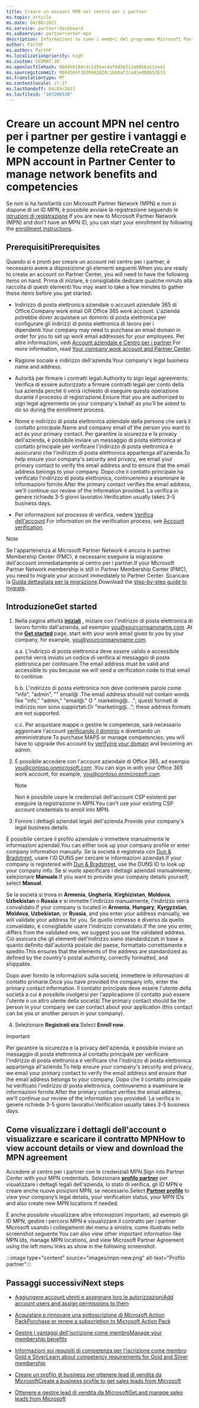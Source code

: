 ```yaml
---
title: Creare un account MPN nel centro per i partner
ms.topic: article
ms.date: 04/08/2021
ms.service: partner-dashboard
ms.subservice: partnercenter-mpn
description: Informazioni su come i membri del programma Microsoft Partner Network possono creare un account per il Centro per i partner al fine di gestire le competenze e i vantaggi offerti dalla rete.
author: ParthP
ms.author: ParthP
ms.localizationpriority: high
ms.custom: SEOMAY.20
ms.openlocfilehash: 00d45b18dc4c2d55ec4af0456512a685ba111ee1
ms.sourcegitcommit: 9b04509f3830462628c1bb6af2ca41ed68b52619
ms.translationtype: MT
ms.contentlocale: it-IT
ms.lasthandoff: 04/09/2021
ms.locfileid: "107266538"
---
```

# <a name="create-an-mpn-account-in-partner-center-to-manage-network-benefits-and-competencies"></a><span data-ttu-id="33207-103">Creare un account MPN nel centro per i partner per gestire i vantaggi e le competenze della rete</span><span class="sxs-lookup"><span data-stu-id="33207-103">Create an MPN account in Partner Center to manage network benefits and competencies</span></span>


<span data-ttu-id="33207-104">Se non si ha familiarità con Microsoft Partner Network (MPN) e non si dispone di un ID MPN, è possibile avviare la registrazione seguendo le [istruzioni di registrazione](https://partner.microsoft.com/dashboard/account/v3/enrollment/introduction/partnership).</span><span class="sxs-lookup"><span data-stu-id="33207-104">If you are new to Microsoft Partner Network (MPN) and don’t have an MPN ID, you can start your enrollment by following the [enrollment instructions](https://partner.microsoft.com/dashboard/account/v3/enrollment/introduction/partnership).</span></span>

## <a name="prerequisites"></a><span data-ttu-id="33207-105">Prerequisiti</span><span class="sxs-lookup"><span data-stu-id="33207-105">Prerequisites</span></span> 

<span data-ttu-id="33207-106">Quando si è pronti per creare un account nel centro per i partner, è necessario avere a disposizione gli elementi seguenti.</span><span class="sxs-lookup"><span data-stu-id="33207-106">When you are ready to create an account on Partner Center, you will need to have the following items on hand.</span></span>  <span data-ttu-id="33207-107">Prima di iniziare, è consigliabile dedicare qualche minuto alla raccolta di questi elementi:</span><span class="sxs-lookup"><span data-stu-id="33207-107">You may want to take a few minutes to gather these items before you get started:</span></span>

- <span data-ttu-id="33207-108">Indirizzo di posta elettronica aziendale o account aziendale 365 di Office.</span><span class="sxs-lookup"><span data-stu-id="33207-108">Company work email OR Office 365 work account.</span></span> <span data-ttu-id="33207-109">L'azienda potrebbe dover acquistare un dominio di posta elettronica per configurare gli indirizzi di posta elettronica di lavoro per i dipendenti.</span><span class="sxs-lookup"><span data-stu-id="33207-109">Your company may need to purchase an email domain in order for you to set up work email addresses for your employees.</span></span> <span data-ttu-id="33207-110">Per altre informazioni, vedi [Account aziendale e Centro per i partner](azure-active-directory-tenants-and-partner-center.md).</span><span class="sxs-lookup"><span data-stu-id="33207-110">For more information, read [Your company work account and Partner Center](azure-active-directory-tenants-and-partner-center.md).</span></span> 
 
- <span data-ttu-id="33207-111">Ragione sociale e indirizzo dell'azienda.</span><span class="sxs-lookup"><span data-stu-id="33207-111">Your company's legal business name and address.</span></span>

- <span data-ttu-id="33207-112">Autorità per firmare i contratti legali.</span><span class="sxs-lookup"><span data-stu-id="33207-112">Authority to sign legal agreements.</span></span> <span data-ttu-id="33207-113">Verifica di essere autorizzato a firmare contratti legali per conto della tua azienda perché ti verrà richiesto di eseguire questa operazione durante il processo di registrazione.</span><span class="sxs-lookup"><span data-stu-id="33207-113">Ensure that you are authorized to sign legal agreements on your company's behalf as you'll be asked to do so during the enrollment process.</span></span>

- <span data-ttu-id="33207-114">Nome e indirizzo di posta elettronica aziendale della persona che sarà il contatto principale.</span><span class="sxs-lookup"><span data-stu-id="33207-114">Name and company email of the person you want to act as your primary contact.</span></span> <span data-ttu-id="33207-115">Per garantire la sicurezza e la privacy dell'azienda, è possibile inviare un messaggio di posta elettronica al contatto principale per verificare l'indirizzo di posta elettronica e assicurarsi che l'indirizzo di posta elettronica appartenga all'azienda.</span><span class="sxs-lookup"><span data-stu-id="33207-115">To help ensure your company's security and privacy, we email your primary contact to verify the email address and to ensure that the email address belongs to your company.</span></span> <span data-ttu-id="33207-116">Dopo che il contatto principale ha verificato l'indirizzo di posta elettronica, continueremo a esaminare le informazioni fornite.</span><span class="sxs-lookup"><span data-stu-id="33207-116">After the primary contact verifies the email address, we'll continue our review of the information provided.</span></span> <span data-ttu-id="33207-117">La verifica in genere richiede 3-5 giorni lavorativi.</span><span class="sxs-lookup"><span data-stu-id="33207-117">Verification usually takes 3-5 business days.</span></span> 

- <span data-ttu-id="33207-118">Per informazioni sul processo di verifica, vedere [Verifica dell'account](verification-responses.md).</span><span class="sxs-lookup"><span data-stu-id="33207-118">For information on the verification process, see [Account verification](verification-responses.md).</span></span>

>[!NOTE]
><span data-ttu-id="33207-119">Se l'appartenenza al Microsoft Partner Network è ancora in partner Membership Center (PMC), è necessario eseguire la migrazione dell'account immediatamente al centro per i partner.</span><span class="sxs-lookup"><span data-stu-id="33207-119">If your Microsoft Partner Network membership is still in Partner Membership Center (PMC), you need to migrate your account immediately to Partner Center.</span></span> <span data-ttu-id="33207-120">Scaricare la [Guida dettagliata per la migrazione](https://assetsprod.microsoft.com/mpn/migrate-pmc-pc-mpa-guide.pptx).</span><span class="sxs-lookup"><span data-stu-id="33207-120">Download the [step-by-step guide to migrate](https://assetsprod.microsoft.com/mpn/migrate-pmc-pc-mpa-guide.pptx).</span></span>

## <a name="get-started"></a><span data-ttu-id="33207-121">Introduzione</span><span class="sxs-lookup"><span data-stu-id="33207-121">Get started</span></span>

1. <span data-ttu-id="33207-122">Nella pagina attività [**iniziali**](https://partner.microsoft.com/dashboard/account/v3/enrollment/introduction/partnership) , iniziare con l'indirizzo di posta elettronica di lavoro fornito dall'azienda, ad esempio you@yourcompanyname.com .</span><span class="sxs-lookup"><span data-stu-id="33207-122">At the [**Get started**](https://partner.microsoft.com/dashboard/account/v3/enrollment/introduction/partnership) page, start with your work email given to you by your company, for example, you@yourcompanyname.com.</span></span>

 
    <span data-ttu-id="33207-123">a.</span><span class="sxs-lookup"><span data-stu-id="33207-123">a.</span></span>  <span data-ttu-id="33207-124">L'indirizzo di posta elettronica deve essere valido e accessibile perché verrà inviato un codice di verifica al messaggio di posta elettronica per continuare.</span><span class="sxs-lookup"><span data-stu-id="33207-124">The email address must be valid and accessible to you because we will send a verification code to that email to continue.</span></span>

    <span data-ttu-id="33207-125">b.</span><span class="sxs-lookup"><span data-stu-id="33207-125">b.</span></span>  <span data-ttu-id="33207-126">L'indirizzo di posta elettronica non deve contenere parole come "info", "admin", "" email@ .</span><span class="sxs-lookup"><span data-stu-id="33207-126">The email address should not contain words like "info," "admin," "email@."</span></span> <span data-ttu-id="33207-127">O " marketing@.. ."; questi formati di indirizzo non sono supportati.</span><span class="sxs-lookup"><span data-stu-id="33207-127">Or "marketing@..."; these address formats are not supported.</span></span>

    <span data-ttu-id="33207-128">c.</span><span class="sxs-lookup"><span data-stu-id="33207-128">c.</span></span>  <span data-ttu-id="33207-129">Per acquistare mappe o gestire le competenze, sarà necessario aggiornare l'account [verificando il dominio](become-global-admin.md) e diventando un amministratore.</span><span class="sxs-lookup"><span data-stu-id="33207-129">To purchase MAPS or manage competencies, you will have to upgrade this account by [verifying your domain](become-global-admin.md) and becoming an admin.</span></span> 

2. <span data-ttu-id="33207-130">È possibile accedere con l'account aziendale di Office 365, ad esempio you@contoso.onmicrosoft.com .</span><span class="sxs-lookup"><span data-stu-id="33207-130">You can sign in with your Office 365 work account, for example, you@contoso.onmicrosoft.com.</span></span>

   >[!NOTE]
   > <span data-ttu-id="33207-131">Non è possibile usare le credenziali dell'account CSP esistenti per eseguire la registrazione in MPN.</span><span class="sxs-lookup"><span data-stu-id="33207-131">You can’t use your existing CSP account credentials to enroll into MPN.</span></span>

3. <span data-ttu-id="33207-132">Fornire i dettagli aziendali legali dell'azienda.</span><span class="sxs-lookup"><span data-stu-id="33207-132">Provide your company's legal business details.</span></span>

<span data-ttu-id="33207-133">È possibile cercare il profilo aziendale o immettere manualmente le informazioni aziendali.</span><span class="sxs-lookup"><span data-stu-id="33207-133">You can either look up your company profile or enter company information manually.</span></span> <span data-ttu-id="33207-134">Se la società è registrata con [Dun & Bradstreet](https://partner.microsoft.com/marketing/usisvshowcase/dunandbrad), usare l'ID DUNS per cercare le informazioni aziendali.</span><span class="sxs-lookup"><span data-stu-id="33207-134">If your company is registered with [Dun & Bradstreet](https://partner.microsoft.com/marketing/usisvshowcase/dunandbrad), use the DUNS ID to look up your company info.</span></span> <span data-ttu-id="33207-135">Se si vuole specificare i dettagli aziendali manualmente, selezionare **Manuale**.</span><span class="sxs-lookup"><span data-stu-id="33207-135">If you want to provide your company details yourself, select **Manual**.</span></span>

<span data-ttu-id="33207-136">Se la società si trova in **Armenia**, **Ungheria**, **Kirghizistan**, **Moldova**, **Uzbekistan** o **Russia** e si immette l'indirizzo manualmente, l'indirizzo verrà convalidato.</span><span class="sxs-lookup"><span data-stu-id="33207-136">If your company is located in **Armenia**, **Hungary**, **Kyrgyzstan**, **Moldova**, **Uzbekistan**, or **Russia**, and you enter your address manually, we will validate your address for you.</span></span> <span data-ttu-id="33207-137">Se quello immesso è diverso da quello convalidato, è consigliabile usare l'indirizzo convalidato.</span><span class="sxs-lookup"><span data-stu-id="33207-137">If the one you enter, differs from the validated one, we suggest you use the validated address.</span></span> <span data-ttu-id="33207-138">Ciò assicura che gli elementi dell'indirizzo siano standardizzati in base a quanto definito dall'autorità postale del paese, formattato correttamente e spedito.</span><span class="sxs-lookup"><span data-stu-id="33207-138">This ensures that the elements of the address are standardized as defined by the country's postal authority, correctly formatted, and shippable.</span></span>  

<span data-ttu-id="33207-139">Dopo aver fornito le informazioni sulla società, immettere le informazioni di contatto primarie.</span><span class="sxs-lookup"><span data-stu-id="33207-139">Once you have provided the company info, enter the primary contact information.</span></span> <span data-ttu-id="33207-140">Il contatto principale deve essere l'utente della società a cui è possibile rivolgersi per l'applicazione (il contatto può essere l'utente o un altro utente della società).</span><span class="sxs-lookup"><span data-stu-id="33207-140">The primary contact should be the person in your company we can contact about your application (this contact can be you or another person in your company).</span></span>

4. <span data-ttu-id="33207-141">Selezionare **Registrati ora**.</span><span class="sxs-lookup"><span data-stu-id="33207-141">Select **Enroll now**.</span></span>

>[!IMPORTANT]
><span data-ttu-id="33207-142">Per garantire la sicurezza e la privacy dell'azienda, è possibile inviare un messaggio di posta elettronica al contatto principale per verificare l'indirizzo di posta elettronica e verificare che l'indirizzo di posta elettronica appartenga all'azienda.</span><span class="sxs-lookup"><span data-stu-id="33207-142">To help ensure your company's security and privacy, we email your primary contact to verify the email address and ensure that the email address belongs to your company.</span></span> <span data-ttu-id="33207-143">Dopo che il contatto principale ha verificato l'indirizzo di posta elettronica, continueremo a esaminare le informazioni fornite.</span><span class="sxs-lookup"><span data-stu-id="33207-143">After the primary contact verifies the email address, we'll continue our review of the information you provided.</span></span> <span data-ttu-id="33207-144">La verifica in genere richiede 3-5 giorni lavorativi.</span><span class="sxs-lookup"><span data-stu-id="33207-144">Verification usually takes 3-5 business days.</span></span> 

## <a name="how-to-view-account-details-or-view-and-download-the-mpn-agreement"></a><span data-ttu-id="33207-145">Come visualizzare i dettagli dell'account o visualizzare e scaricare il contratto MPN</span><span class="sxs-lookup"><span data-stu-id="33207-145">How to view account details or view and download the MPN agreement</span></span>

<span data-ttu-id="33207-146">Accedere al centro per i partner con le credenziali MPN.</span><span class="sxs-lookup"><span data-stu-id="33207-146">Sign into Partner Center with your MPN credentials.</span></span> <span data-ttu-id="33207-147">Selezionare [**profilo partner**](https://partner.microsoft.com/pcv/accountsettings/connectedpartnerprofile) per visualizzare i dettagli legali dell'azienda, lo stato di verifica, gli ID MPN e creare anche nuove posizioni MPN, se necessario.</span><span class="sxs-lookup"><span data-stu-id="33207-147">Select [**Partner profile**](https://partner.microsoft.com/pcv/accountsettings/connectedpartnerprofile) to view your company’s legal details, your verification status, your MPN IDs and also create new MPN locations if needed.</span></span> 

<span data-ttu-id="33207-148">È anche possibile visualizzare altre informazioni importanti, ad esempio gli ID MPN, gestire i percorsi MPN e visualizzare il contratto per i partner Microsoft usando i collegamenti del menu a sinistra, come illustrato nello screenshot seguente.</span><span class="sxs-lookup"><span data-stu-id="33207-148">You can also view other important information like MPN Ids, manage MPN locations, and view Microsoft Partner Agreement using the left menu links as show in the following screenshot.</span></span>

:::image type="content" source="images/mpn-new.png" alt-text="Profilo partner":::


## <a name="next-steps"></a><span data-ttu-id="33207-150">Passaggi successivi</span><span class="sxs-lookup"><span data-stu-id="33207-150">Next steps</span></span>

-  [<span data-ttu-id="33207-151">Aggiungere account utenti e assegnare loro le autorizzazioni</span><span class="sxs-lookup"><span data-stu-id="33207-151">Add account users and assign permissions to them</span></span>](create-user-accounts-and-set-permissions.md)

-  [<span data-ttu-id="33207-152">Acquistare o rinnovare una sottoscrizione di Microsoft Action Pack</span><span class="sxs-lookup"><span data-stu-id="33207-152">Purchase or renew a subscription to Microsoft Action Pack</span></span>](mpn-get-action-pack.md)

-  [<span data-ttu-id="33207-153">Gestire i vantaggi dell'iscrizione come membro</span><span class="sxs-lookup"><span data-stu-id="33207-153">Manage your membership benefits</span></span>](manage-your-partner-network-benefits.md)

-  [<span data-ttu-id="33207-154">Informazioni sui requisiti di competenza per l'iscrizione come membro Gold e Silver</span><span class="sxs-lookup"><span data-stu-id="33207-154">Learn about competency requirements for Gold and Silver membership</span></span>](https://partner.microsoft.com/membership/competencies)

-  [<span data-ttu-id="33207-155">Creare un profilo di business per ottenere lead di vendita da Microsoft</span><span class="sxs-lookup"><span data-stu-id="33207-155">Create a business profile to get sales leads from Microsoft</span></span>](create-a-marketing-profile.md)

-  [<span data-ttu-id="33207-156">Ottenere e gestire lead di vendita da Microsoft</span><span class="sxs-lookup"><span data-stu-id="33207-156">Get and manage sales leads from Microsoft</span></span>](manage-leads.md)
